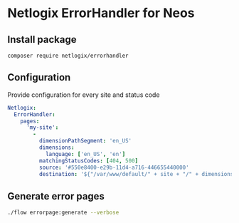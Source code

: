 # Netlogix ErrorHandler for Neos

## Install package
`composer require netlogix/errorhandler`

## Configuration
Provide configuration for every site and status code
```yaml
Netlogix:
  ErrorHandler:
    pages:
      'my-site':
        -
          dimensionPathSegment: 'en_US'
          dimensions:
            language: ['en_US', 'en']
          matchingStatusCodes: [404, 500]
          source: '#550e8400-e29b-11d4-a716-446655440000'
          destination: '${"/var/www/default/" + site + "/" + dimensions + "/500.html"}'
```

## Generate error pages

```bash
./flow errorpage:generate --verbose
```